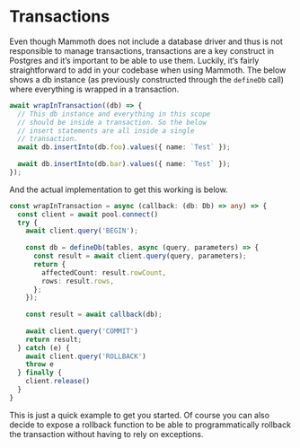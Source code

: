 # Transactions

Even though Mammoth does not include a database driver and thus is not responsible to manage transactions, transactions are a key construct in Postgres and it’s important to be able to use them. Luckily, it‘s fairly straightforward to add in your codebase when using Mammoth. The below shows a db instance \(as previously constructed through the `defineDb` call\) where everything is wrapped in a transaction.

```typescript
await wrapInTransaction((db) => {
  // This db instance and everything in this scope 
  // should be inside a transaction. So the below 
  // insert statements are all inside a single 
  // transaction.
  await db.insertInto(db.foo).values({ name: `Test` });
  
  await db.insertInto(db.bar).values({ name: `Test` });
});
```

And the actual implementation to get this working is below.

```typescript
const wrapInTransaction = async (callback: (db: Db) => any) => {
  const client = await pool.connect()
  try {
    await client.query('BEGIN');
    
    const db = defineDb(tables, async (query, parameters) => {
      const result = await client.query(query, parameters);
      return {
        affectedCount: result.rowCount,
        rows: result.rows,
      };
    });
    
    const result = await callback(db);
    
    await client.query('COMMIT')
    return result;
  } catch (e) {
    await client.query('ROLLBACK')
    throw e
  } finally {
    client.release()
  }
}
```

This is just a quick example to get you started. Of course you can also decide to expose a rollback function to be able to programmatically rollback the transaction without having to rely on exceptions.


